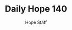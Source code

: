 ---
image: /assets/img/daily-hope-default-artwork.png
title: Daily Hope 140
number: 140
categories:
  - Daily Hope
author: Hope Staff
notes: Daily Hope 140
embed: >-
  <iframe style="border-radius:12px" src="https://open.spotify.com/embed/episode/3dTcohyFqM5GqmhjCrFj9f?utm_source=generator" width="100%" height="152" frameBorder="0" allowfullscreen="" allow="autoplay; clipboard-write; encrypted-media; fullscreen; picture-in-picture" loading="lazy"></iframe>
---